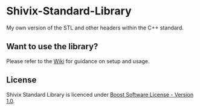 # Shivix-Standard-Library
My own version of the STL and other headers within the C++ standard.

## Want to use the library?

Please refer to the [Wiki](https://github.com/Shivix/Shivix-Standard-Library/wiki) for guidance on setup and usage.

## License 

Shivix Standard Library is licenced under [Boost Software License - Version 1.0](https://github.com/Shivix/Shivix-Standard-Library/blob/master/LICENSE).